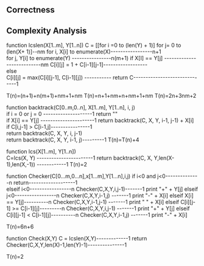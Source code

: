 ## Correctness 

## Complexity Analysis

function lcslen(X[1..m], Y[1..n]) 
C = [[for i =0 to (len(Y) + 1)] for j= 0 to (len(X+ 1)]--nm 
for i, X[i] to enumerate(X)-----------------n+1  
for j, Y[i] to enumerate(Y) ----------------n(m+1) 
 if X[I] == Y[j] ---------------------------nm 
  C[i][j] = 1 + C[i-1][j-1]------------------  
else  
C[i][j] = max(C[i][j-1], C[i-1][j]) ----------- 
return C------------------------------1 

T(n)=(n+1)+n(m+1)+nm+1+nm 
T(n)=n+1+nm+n+nm+1+nm 
T(n)=2n+3nm+2  

function backtrack(C[0..m,0..n], X[1..m], Y[1..n], i, j)  
if i = 0 or j = 0 --------------------1 
return ""  
if X[i] == Y[j] ----------------------1 
 return backtrack(C, X, Y, i-1, j-1) + X[i]  
if C[i,j-1] > C[i-1,j]----------------1  
 return backtrack(C, X, Y, i, j-1)  
return backtrack(C, X, Y, i-1, j)---------1 
T(n)=T(n)+4 
 
function lcs(X[1..m], Y[1..n])  
C=lcs(X, Y) -----------------------1 
return backtrack(C, X, Y,len(X-1),len(X,-1)) ------------1 
T(n)=2 

function Checker(C[0...m,0...n],x[1...m],Y[1...n],i,j) 
if i<0 and j<0--------------n 
return-------------------1  
elseif i<0-----------------n 
 Checker(C,X,Y,i,j-1)-------1 
 print "+" + Y[j] 
elseif j<0-----------------n 
 Checker(C,X,Y,i-1,j) -------1 
 print "-" + X[i] 
elseif X[i] == Y[j]----------n 
 Checker(C,X,Y,i-1,j-1) -------1 
 print " " + X[i] 
elseif C[i][j-1] >= C[i-1][j]---------n 
 Checker(C,X,Y,i,j-1) -------1 
 print "+" + Y[j] 
elseif C[i][j-1] < C[i-1][j]----------n 
 Checker(C,X,Y,i-1,j) -------1 
 print "-" + X[i] 

T(n)=6n+6 
 
function Check(X,Y) 
C = lcslen(X,Y)-------------1 
return Checker(C,X,Y,len(X)-1,len(Y)-1)---------------1 

T(n)=2 
